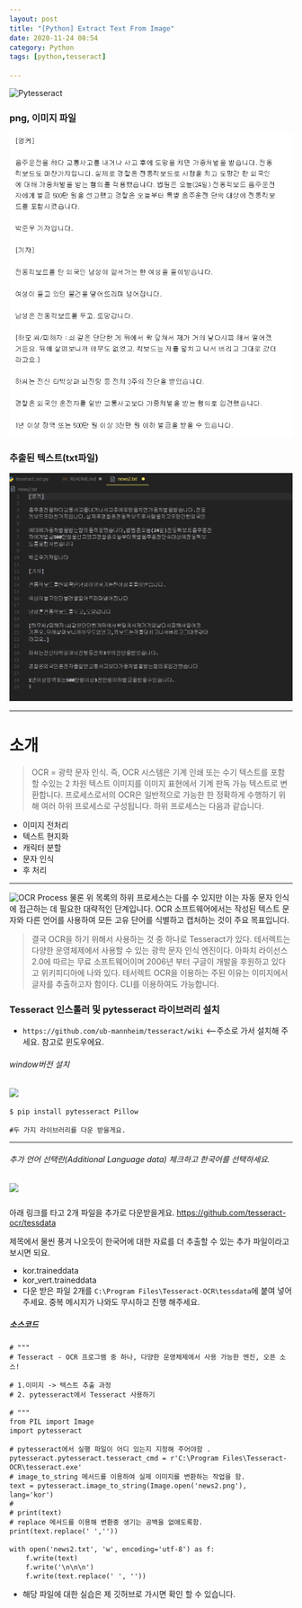 ```yaml
---
layout: post
title: "[Python] Extract Text From Image"
date: 2020-11-24 08:54
category: Python
tags: [python,tesseract]

---
```

![Pytesseract](https://i.ytimg.com/vi/4DrCIVS5U3Y/maxresdefault.jpg)

### png, 이미지 파일
![이미지 파일](https://github.com/hyeseong-dev/2020-11-24-image-to-text-tesseract_ocr/raw/master/news2.png)

### 추출된 텍스트(txt파일)
![텍스트파일](https://github.com/hyeseong-dev/2020-11-24-image-to-text-tesseract_ocr/raw/master/%EC%B6%94%EC%B6%9C%EB%90%9C%20%ED%85%8D%EC%8A%A4%ED%8A%B8.png)

---
# 소개

>OCR = 광학 문자 인식. 즉, OCR 시스템은 기계 인쇄 또는 수기 텍스트를 포함 할 수있는 2 차원 텍스트 이미지를 이미지 표현에서 기계 판독 가능 텍스트로 변환합니다. 프로세스로서의 OCR은 일반적으로 가능한 한 정확하게 수행하기 위해 여러 하위 프로세스로 구성됩니다. 하위 프로세스는 다음과 같습니다.


- 이미지 전처리
- 텍스트 현지화
- 캐릭터 분할
- 문자 인식
- 후 처리
---
![OCR Process](https://nanonets.com/blog/content/images/2019/11/OCR.jpg)
물론 위 목록의 하위 프로세스는 다를 수 있지만 이는 자동 문자 인식에 접근하는 데 필요한 대략적인 단계입니다. OCR 소프트웨어에서는 작성된 텍스트 문자와 다른 언어를 사용하여 모든 고유 단어를 식별하고 캡처하는 것이 주요 목표입니다.

> 결국 OCR을 하기 위해서 사용하는 것 중 하나로 Tesseract가 있다.
테서렉트는 다양한 운영체제에서 사용할 수 있는 광학 문자 인식 엔진이다. 아파치 라이선스 2.0에 따르는 무료 소프트웨어이며 2006년 부터 구글이 개발을 후원하고 있다고 위키피디아에 나와 있다.
테서렉트 OCR을 이용하는 주된 이유는 이미지에서 글자를 추출하고자 함이다. CLI를 이용하여도 가능합니다.

### Tesseract 인스톨러 및 pytesseract 라이브러리 설치

- `https://github.com/ub-mannheim/tesseract/wiki` <--주소로 가서 설치해 주세요. 참고로 윈도우에요.
  
###### window버전 설치
<img src='https://img1.daumcdn.net/thumb/R1280x0/?scode=mtistory2&fname=https%3A%2F%2Fblog.kakaocdn.net%2Fdn%2FbxUS7B%2FbtqzMev8ZbJ%2FHCy80KYZh1JCHYJPW4K3I0%2Fimg.png' with='300' height='300'/>

```
$ pip install pytesseract Pillow

#두 가지 라이브러리를 다운 받을게요.
```
---
###### 추가 언어 선택란(Additional Language data) 체크하고 한국어를 선택하세요.
<img src='https://img1.daumcdn.net/thumb/R1280x0/?scode=mtistory2&fname=https%3A%2F%2Fblog.kakaocdn.net%2Fdn%2Fc1VhMg%2FbtqzI5nx1yk%2Fjo15sE32C2cVNI57yB0u31%2Fimg.png
' with='300' height='300'/>

##### 

아래 링크를 타고 2개 파일을 추가로 다운받을게요.
https://github.com/tesseract-ocr/tessdata

제목에서 물씬 풍겨 나오듯이 한국어에 대한 자료를 더 추출할 수 있는 추가 파일이라고 보시면 되요.
- kor.traineddata
- kor_vert.traineddata
- 다운 받은 파일 2개를 `C:\Program Files\Tesseract-OCR\tessdata`에 붙여 넣어주세요. 중복 메시지가 나와도 무시하고 진행 해주세요.

##### 소스코드
```
# """
# Tesseract - OCR 프로그램 중 하나, 다양한 운영체제에서 사용 가능한 엔진, 오픈 소스!

# 1.이미지 -> 텍스트 추출 과정
# 2. pytesseract에서 Tesseract 사용하기

# """
from PIL import Image
import pytesseract

# pytesseract에서 실행 파일이 어디 있는지 지정해 주어야함 .
pytesseract.pytesseract.tesseract_cmd = r'C:\Program Files\Tesseract-OCR\tesseract.exe'
# image_to_string 메서드를 이용하여 실제 이미지를 변환하는 작업을 함.
text = pytesseract.image_to_string(Image.open('news2.png'), lang='kor')
# 
# print(text)
# replace 메서드를 이용해 변환중 생기는 공백을 없애도록함.
print(text.replace(' ',''))

with open('news2.txt', 'w', encoding='utf-8') as f:
    f.write(text)
    f.write('\n\n\n')
    f.write(text.replace(' ', ''))
```

* 해당 파일에 대한 실습은 제 깃허브로 가시면 확인 할 수 있습니다.


